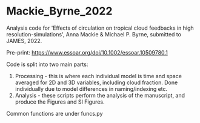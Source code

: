 # Mackie_Byrne_2022
Analysis code for 'Effects of circulation on tropical cloud feedbacks in high resolution-simulations', Anna Mackie & Michael P. Byrne, submitted to JAMES, 2022.

Pre-print: https://www.essoar.org/doi/10.1002/essoar.10509780.1

Code is split into two main parts:
1. Processing - this is where each individual model is time and space averaged for 2D and 3D variables, including cloud fraction. Done individually due to model differences in naming/indexing etc.
2. Analysis - these scripts perform the analysis of the manuscript, and produce the Figures and SI Figures.

Common functions are under funcs.py
